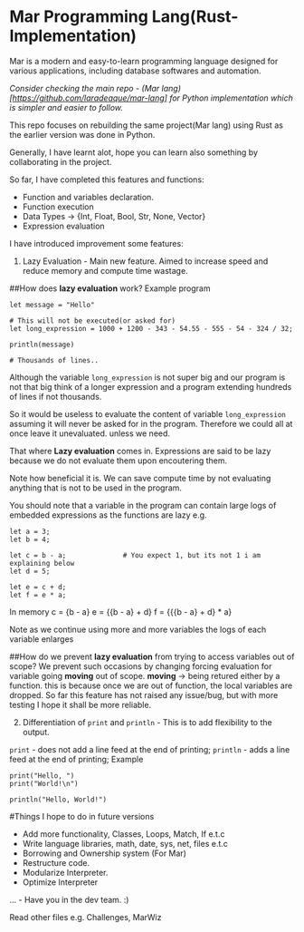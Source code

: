 # Mar Programming Lang(Rust-Implementation)

Mar is a modern and easy-to-learn programming language designed for various 
applications, including database softwares and automation.

*Consider checking the main repo - (Mar lang)[https://github.com/laradeaque/mar-lang]
for Python implementation which is simpler and easier to follow.*

This repo focuses on rebuilding the same project(Mar lang) using Rust as the earlier
version was done in Python. 

Generally, I have learnt alot, hope you can learn also something by collaborating in 
the project. 

So far, I have completed this features and functions:
   - Function and variables declaration.
   - Function execution
   - Data Types -> {Int, Float, Bool, Str, None, Vector}
   - Expression evaluation

I have introduced improvement some features:
1. Lazy Evaluation - Main new feature. Aimed to increase speed and reduce memory
   and compute time wastage.

##How does **lazy evaluation** work? 
Example program
```Mar
let message = "Hello"

# This will not be executed(or asked for)
let long_expression = 1000 + 1200 - 343 - 54.55 - 555 - 54 - 324 / 32; 

println(message)

# Thousands of lines.. 
```
 Although the variable `long_expression` is not super big and our program is not 
 that big think of a longer expression and a program extending hundreds of lines 
 if not thousands.

 So it would be useless to evaluate the content of variable `long_expression` 
 assuming it will never be asked for in the program. Therefore we could all at 
 once leave it unevaluated. unless we need.

 That where **Lazy evaluation** comes in. Expressions are said to be lazy because 
 we do not evaluate them upon encoutering them.
 
 Note how beneficial it is. We can save compute time by not evaluating anything 
 that is not to be used in the program.

 You should note that a variable in the program can contain large logs of embedded 
 expressions as the functions are lazy e.g.
```Mar
let a = 3;
let b = 4;

let c = b - a;              # You expect 1, but its not 1 i am explaining below
let d = 5;

let e = c + d; 
let f = e * a; 
``` 
In memory 
c = {b - a}
e = {{b - a} + d}
f = {{{b - a} + d} * a} 

Note as we continue using more and more variables the logs of each variable enlarges

##How do we prevent **lazy evaluation** from trying to access variables out of scope?
We prevent such occasions by changing forcing evaluation for variable going **moving** 
out of scope.
**moving** -> being retured either by a function. this is because once we are out of
 function, the local variables are dropped.
So far this feature has not raised  any issue/bug, but with more testing I hope it shall
be more reliable.

2. Differentiation of `print` and `println` - This is to add flexibility to the 
      output.

`print` - does not add a line feed at the end of printing;
`println` - adds a line feed at the end of printing;
Example
```Mar
print("Hello, ")
print("World!\n")

println("Hello, World!") 
```

#Things I hope to do in future versions
- Add more functionality, Classes, Loops, Match, If e.t.c
- Write language libraries, math, date, sys, net, files e.t.c
- Borrowing and Ownership system (For Mar)
- Restructure code.
- Modularize Interpreter.
- Optimize Interpreter

... - Have you in the dev team.    :)

Read other files e.g. Challenges, MarWiz
